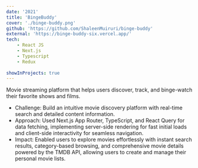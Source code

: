 ```yaml
---
date: '2021'
title: 'BingeBuddy'
cover: './binge-buddy.png'
github: 'https://github.com/ShaleenMuiruri/binge-buddy'
external: 'https://binge-buddy-six.vercel.app/'
tech:
    - React JS
    - Next.js
    - Typescript
    - Redux
    
showInProjects: true
---
```


Movie streaming platform that helps users discover, track, and binge-watch their favorite shows and films.

- Challenge: Build an intuitive movie discovery platform with real-time search and detailed content information.
- Approach: Used Next.js App Router, TypeScript, and React Query for data fetching, implementing server-side rendering for fast initial loads and client-side interactivity for seamless navigation.
- Impact: Enabled users to explore movies effortlessly with instant search results, category-based browsing, and comprehensive movie details powered by the TMDB API, allowing users to create and manage their personal movie lists.
